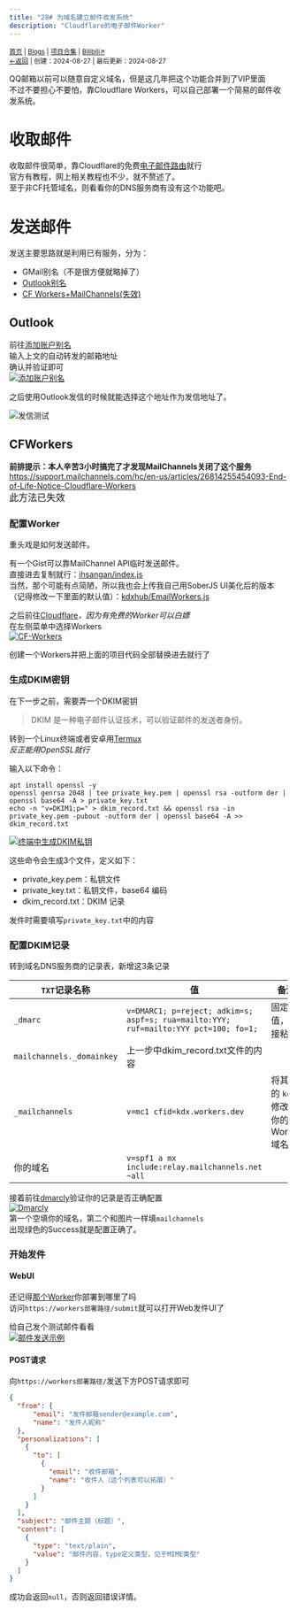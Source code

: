 ```yaml
---
title: "28# 为域名建立邮件收发系统"
description: "Cloudflare的电子邮件Worker"
---
```

<small id="old_menu"><a href="/">首页</a> | <a href="/blogs">Blogs</a> | <a href="/Project">项目合集</a> | <a href="https://space.bilibili.com/1987247870">Bilibili↗</a><br></small><small><a href="../../">←返回</a> | 
创建：2024-08-27 | 最后更新：2024-08-27</small><br>

QQ邮箱以前可以随意自定义域名，但是这几年把这个功能合并到了VIP里面<br>
不过不要担心不要怕，靠Cloudflare Workers，可以自己部署一个简易的邮件收发系统。

# 收取邮件
收取邮件很简单，靠Cloudflare的免费[电子邮件路由](https://developers.cloudflare.com/email-routing/get-started/enable-email-routing/)就行<br>
官方有教程，网上相关教程也不少，就不赘述了。<br>
至于非CF托管域名，则看看你的DNS服务商有没有这个功能吧。

# 发送邮件
发送主要思路就是利用已有服务，分为：
* GMail别名（不是很方便就略掉了）
* [Outlook别名](#Outlook)
* [CF Workers+MailChannels(失效)](#CFWorkers)

## Outlook
前往[添加账户别名](https://account.live.com/AddAssocId)<br>
输入上文的自动转发的邮箱地址<br>
确认并验证即可<br>
[![添加账户别名](https://s21.ax1x.com/2024/08/27/pAkHL5Q.md.jpg)](https://s21.ax1x.com/2024/08/27/pAkHL5Q.jpg)<br>

之后使用Outlook发信的时候就能选择这个地址作为发信地址了。<br>

![发信测试](https://s21.ax1x.com/2024/08/27/pAkbPVU.jpg)

## CFWorkers
**前排提示：本人辛苦3小时搞完了才发现MailChannels关闭了这个服务**<br>
https://support.mailchannels.com/hc/en-us/articles/26814255454093-End-of-Life-Notice-Cloudflare-Workers<br>
<big>此方法已失效</big>

### 配置Worker
重头戏是如何发送邮件。

有一个Gist可以靠MailChannel API临时发送邮件。<br>
直接进去复制就行：[ihsangan/index.js](https://gist.github.com/ihsangan/6111b59b9a7b022b5897d28d8454ad8d)<br>
当然，那个可能有点简陋，所以我也会上传我自己用SoberJS UI美化后的版本（记得修改一下里面的默认值）：[kdxhub/EmailWorkers.js](https://gist.github.com/kdxhub/9965e18e4b8432428cb9f85ae6c50fc8)<br>

之后前往[Cloudflare](//dash.cloudflare.com)_，因为有免费的Worker可以白嫖_<br>
在左侧菜单中选择Workers<br>
[![CF-Workers](https://s21.ax1x.com/2024/08/27/pAk7PyV.md.jpg)](https://s21.ax1x.com/2024/08/27/pAk7PyV.jpg)

创建一个Workers并把上面的项目代码全部替换进去就行了<br>

### 生成DKIM密钥
在下一步之前，需要弄一个DKIM密钥<br>

> DKIM 是一种电子邮件认证技术，可以验证邮件的发送者身份。

转到一个Linux终端或者安卓用[Termux](//termux.dev)<br>
_反正能用OpenSSL就行_<br>

输入以下命令：
```shell
apt install openssl -y
openssl genrsa 2048 | tee private_key.pem | openssl rsa -outform der | openssl base64 -A > private_key.txt
echo -n "v=DKIM1;p=" > dkim_record.txt && openssl rsa -in private_key.pem -pubout -outform der | openssl base64 -A >> dkim_record.txt
```

[![终端中生成DKIM私钥](https://s21.ax1x.com/2024/08/27/pAkTE8I.md.jpg)](https://s21.ax1x.com/2024/08/27/pAkTE8I.jpg)

这些命令会生成3个文件，定义如下：
* private_key.pem：私钥文件
* private_key.txt：私钥文件，base64 编码
* dkim_record.txt：DKIM 记录

发件时需要填写`private_key.txt`中的内容

### 配置DKIM记录
转到域名DNS服务商的记录表，新增这3条记录

| `TXT`记录名称 | 值 | 备注 |
|-|--|---|
| `_dmarc` | `v=DMARC1; p=reject; adkim=s; aspf=s; rua=mailto:YYY; ruf=mailto:YYY pct=100; fo=1;` | 固定值，直接粘贴 |
| `mailchannels._domainkey` | 上一步中dkim_record.txt文件的内容 |  |
| `_mailchannels` | `v=mc1 cfid=kdx.workers.dev` | 将其中的 `kdx` 修改为你的 Worker 域名称 |
| 你的域名 | `v=spf1 a mx include:relay.mailchannels.net ~all` |  |

接着前往[dmarcly](https://dmarcly.com/tools/dkim-record-checker)验证你的记录是否正确配置<br>
[![Dmarcly](https://s21.ax1x.com/2024/08/27/pAk74mT.jpg)](https://s21.ax1x.com/2024/08/27/pAk74mT.jpg)<br>
第一个空填你的域名，第二个和图片一样填`mailchannels`<br>
出现绿色的Success就是配置正确了。

### 开始发件
#### WebUI
还记得[那个Worker](#配置Worker)你部署到哪里了吗<br>
访问`https://workers部署路径/submit`就可以打开Web发件UI了

给自己发个测试邮件看看<br>
[![邮件发送示例](https://s21.ax1x.com/2024/08/27/pAkHQ9s.md.jpg)](https://s21.ax1x.com/2024/08/27/pAkHQ9s.jpg)

#### POST请求
向`https://workers部署路径/`发送下方POST请求即可

```json
{
  "from": {
      "email": "发件邮箱sender@example.com",
      "name": "发件人昵称"
  },
  "personalizations": [
    {
      "to": [
        {
          "email": "收件邮箱",
          "name": "收件人（这个列表可以拓展）"
        }
      ]
    }
  ],
  "subject": "邮件主题（标题）",
  "content": [
    {
      "type": "text/plain",
      "value": "邮件内容，type定义类型，见于MIME类型"
    }
  ]
}
```
成功会返回`null`，否则返回错误详情。

<script src="https://unpkg.com/sober@0.3.2/dist/sober.min.js"></script><script src="https://rs.kdxiaoyi.top/res/scripts/js/md-newUI-render.js"></script>